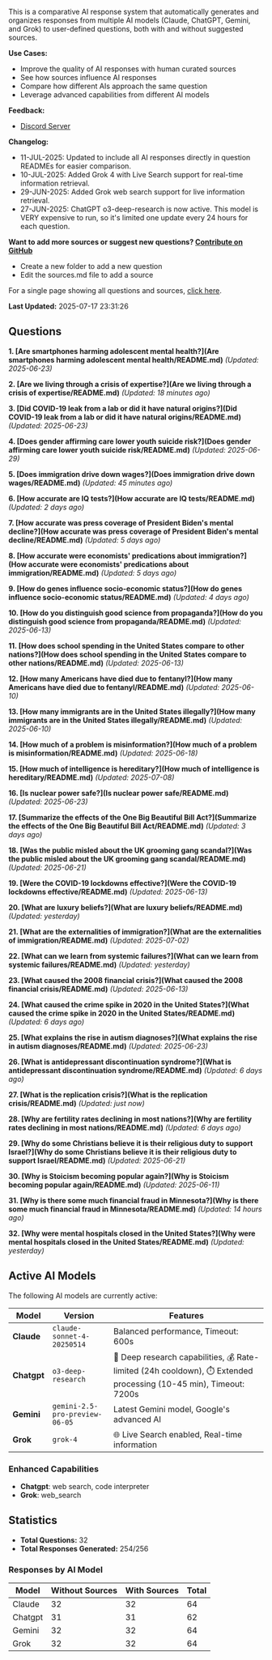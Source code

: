 
This is a comparative AI response system that automatically generates and organizes responses from multiple AI models (Claude, ChatGPT, Gemini, and Grok) to user-defined questions, both with and without suggested sources.

**Use Cases:**

* Improve the quality of AI responses with human curated sources
* See how sources influence AI responses
* Compare how different AIs approach the same question
* Leverage advanced capabilities from different AI models


**Feedback:**
* [Discord Server](https://discord.gg/HPDT9PvS)


**Changelog:**
* 11-JUL-2025: Updated to include all AI responses directly in question READMEs for easier comparison.
* 10-JUL-2025: Added Grok 4 with Live Search support for real-time information retrieval.
* 29-JUN-2025: Added Grok web search support for live information retrieval.
* 27-JUN-2025: ChatGPT o3-deep-research is now active. This model is VERY expensive to run, so it's limited one update every 24 hours for each question.

**Want to add more sources or suggest new questions? [Contribute on GitHub](https://github.com/justinwest/SuggestedSources)**

* Create a new folder to add a new question
* Edit the sources.md file to add a source

For a single page showing all questions and sources, [click here](allsources.md).

**Last Updated:** 2025-07-17 23:31:26

## Questions

**1. [Are smartphones harming adolescent mental health?](Are smartphones harming adolescent mental health/README.md)** *(Updated: 2025-06-23)*

**2. [Are we living through a crisis of expertise?](Are we living through a crisis of expertise/README.md)** *(Updated: 18 minutes ago)*

**3. [Did COVID-19 leak from a lab or did it have natural origins?](Did COVID-19 leak from a lab or did it have natural origins/README.md)** *(Updated: 2025-06-23)*

**4. [Does gender affirming care lower youth suicide risk?](Does gender affirming care lower youth suicide risk/README.md)** *(Updated: 2025-06-29)*

**5. [Does immigration drive down wages?](Does immigration drive down wages/README.md)** *(Updated: 45 minutes ago)*

**6. [How accurate are IQ tests?](How accurate are IQ tests/README.md)** *(Updated: 2 days ago)*

**7. [How accurate was press coverage of President Biden's mental decline?](How accurate was press coverage of President Biden's mental decline/README.md)** *(Updated: 5 days ago)*

**8. [How accurate were economists' predications about immigration?](How accurate were economists' predications about immigration/README.md)** *(Updated: 5 days ago)*

**9. [How do genes influence socio-economic status?](How do genes influence socio-economic status/README.md)** *(Updated: 4 days ago)*

**10. [How do you distinguish good science from propaganda?](How do you distinguish good science from propaganda/README.md)** *(Updated: 2025-06-13)*

**11. [How does school spending in the United States compare to other nations?](How does school spending in the United States compare to other nations/README.md)** *(Updated: 2025-06-13)*

**12. [How many Americans have died due to fentanyl?](How many Americans have died due to fentanyl/README.md)** *(Updated: 2025-06-10)*

**13. [How many immigrants are in the United States illegally?](How many immigrants are in the United States illegally/README.md)** *(Updated: 2025-06-10)*

**14. [How much of a problem is misinformation?](How much of a problem is misinformation/README.md)** *(Updated: 2025-06-18)*

**15. [How much of intelligence is hereditary?](How much of intelligence is hereditary/README.md)** *(Updated: 2025-07-08)*

**16. [Is nuclear power safe?](Is nuclear power safe/README.md)** *(Updated: 2025-06-23)*

**17. [Summarize the effects of the One Big Beautiful Bill Act?](Summarize the effects of the One Big Beautiful Bill Act/README.md)** *(Updated: 3 days ago)*

**18. [Was the public misled about the UK grooming gang scandal?](Was the public misled about the UK grooming gang scandal/README.md)** *(Updated: 2025-06-21)*

**19. [Were the COVID-19 lockdowns effective?](Were the COVID-19 lockdowns effective/README.md)** *(Updated: 2025-06-13)*

**20. [What are luxury beliefs?](What are luxury beliefs/README.md)** *(Updated: yesterday)*

**21. [What are the externalities of immigration?](What are the externalities of immigration/README.md)** *(Updated: 2025-07-02)*

**22. [What can we learn from systemic failures?](What can we learn from systemic failures/README.md)** *(Updated: yesterday)*

**23. [What caused the 2008 financial crisis?](What caused the 2008 financial crisis/README.md)** *(Updated: 2025-06-13)*

**24. [What caused the crime spike in 2020 in the United States?](What caused the crime spike in 2020 in the United States/README.md)** *(Updated: 6 days ago)*

**25. [What explains the rise in autism diagnoses?](What explains the rise in autism diagnoses/README.md)** *(Updated: 2025-06-23)*

**26. [What is antidepressant discontinuation syndrome?](What is antidepressant discontinuation syndrome/README.md)** *(Updated: 6 days ago)*

**27. [What is the replication crisis?](What is the replication crisis/README.md)** *(Updated: just now)*

**28. [Why are fertility rates declining in most nations?](Why are fertility rates declining in most nations/README.md)** *(Updated: 6 days ago)*

**29. [Why do some Christians believe it is their religious duty to support Israel?](Why do some Christians believe it is their religious duty to support Israel/README.md)** *(Updated: 2025-06-21)*

**30. [Why is Stoicism becoming popular again?](Why is Stoicism becoming popular again/README.md)** *(Updated: 2025-06-11)*

**31. [Why is there some much financial fraud in Minnesota?](Why is there some much financial fraud in Minnesota/README.md)** *(Updated: 14 hours ago)*

**32. [Why were mental hospitals closed in the United States?](Why were mental hospitals closed in the United States/README.md)** *(Updated: yesterday)*


## Active AI Models

The following AI models are currently active:

| Model | Version | Features |
|-------|---------|----------|
| **Claude** | `claude-sonnet-4-20250514` | Balanced performance, Timeout: 600s |
| **Chatgpt** | `o3-deep-research` | 🔬 Deep research capabilities, 💰 Rate-limited (24h cooldown), ⏱️ Extended processing (10-45 min), Timeout: 7200s |
| **Gemini** | `gemini-2.5-pro-preview-06-05` | Latest Gemini model, Google's advanced AI |
| **Grok** | `grok-4` | 🌐 Live Search enabled, Real-time information |

### Enhanced Capabilities

- **Chatgpt**: web search, code interpreter
- **Grok**: web_search


## Statistics

- **Total Questions:** 32
- **Total Responses Generated:** 254/256

### Responses by AI Model

| Model | Without Sources | With Sources | Total |
|-------|----------------|--------------|-------|
| Claude | 32 | 32 | 64 |
| Chatgpt | 31 | 31 | 62 |
| Gemini | 32 | 32 | 64 |
| Grok | 32 | 32 | 64 |


